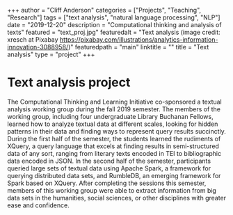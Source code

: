 +++
author = "Cliff Anderson"
categories = ["Projects", "Teaching", "Research"]
tags = ["text analysis", "natural language processing", "NLP"]
date = "2019-12-20"
description = "Computational thinking and analysis of texts"
featured = "text_proj.jpg"
featuredalt = "Text analysis (image credit: xresch at  Pixabay <https://pixabay.com/illustrations/analytics-information-innovation-3088958/>)"
featuredpath = "main"
linktitle = ""
title = "Text analysis"
type = "project"
+++
# Text analysis project

The Computational Thinking and Learning Initiative co-sponsored a textual analysis working group during the fall 2019 semester. The members of the working group, including four undergraduate Library Buchanan Fellows, learned how to analyze textual data at different scales, looking for hidden patterns in their data and finding ways to represent query results succinctly. During the first half of the semester, the students learned the rudiments of XQuery, a query language that excels at finding results in semi-structured data of any sort, ranging from literary texts encoded in TEI to bibliographic data encoded in JSON. In the second half of the semester, participants queried large sets of textual data using Apache Spark, a framework for querying distributed data sets, and RumbleDB, an emerging framework for Spark based on XQuery. After completing the sessions this semester, members of this working group were able to extract information from big data sets in the humanities, social sciences, or other disciplines with greater ease and confidence.